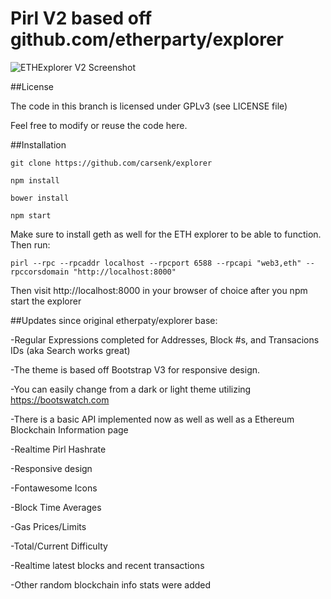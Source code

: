 # Pirl V2 based off github.com/etherparty/explorer

![ETHExplorer V2 Screenshot](http://i.imgur.com/wgROAS9.png)

##License

The code in this branch is licensed under GPLv3 (see LICENSE file)

Feel free to modify or reuse the code here.

##Installation

`git clone https://github.com/carsenk/explorer`

`npm install`

`bower install`

`npm start`

Make sure to install geth as well for the ETH explorer to be able to function. Then run:

`pirl --rpc --rpcaddr localhost --rpcport 6588 --rpcapi "web3,eth" --rpccorsdomain "http://localhost:8000"`

Then visit http://localhost:8000 in your browser of choice after you npm start the explorer

##Updates since original etherpaty/explorer base:

-Regular Expressions completed for Addresses, Block #s, and Transacions IDs (aka Search works great)

-The theme is based off Bootstrap V3 for responsive design.

-You can easily change from a dark or light theme utilizing https://bootswatch.com

-There is a basic API implemented now as well as well as a Ethereum Blockchain Information page

-Realtime Pirl Hashrate

-Responsive design

-Fontawesome Icons

-Block Time Averages

-Gas Prices/Limits

-Total/Current Difficulty

-Realtime latest blocks and recent transactions

-Other random blockchain info stats were added
